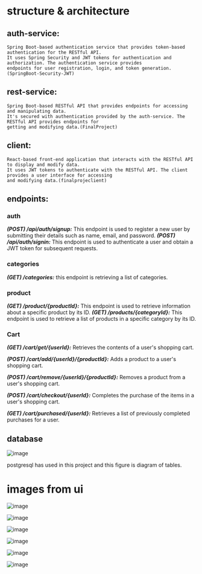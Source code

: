 # structure & architecture
##    auth-service:
 
    Spring Boot-based authentication service that provides token-based authentication for the RESTful API.
    It uses Spring Security and JWT tokens for authentication and authorization. The authentication service provides 
    endpoints for user registration, login, and token generation.(SpringBoot-Security-JWT)

##    rest-service:
    Spring Boot-based RESTful API that provides endpoints for accessing and manipulating data.
    It's secured with authentication provided by the auth-service. The RESTful API provides endpoints for 
    getting and modifying data.(FinalProject) 

##   client:
    React-based front-end application that interacts with the RESTful API to display and modify data. 
    It uses JWT tokens to authenticate with the RESTful API. The client provides a user interface for accessing 
    and modifying data.(finalprojeclient)
    
## endpoints:
### auth
***(POST) /api/auth/signup:*** This endpoint is used to register a new user by submitting their details such as name, email, and password.
***(POST) /api/auth/signin:*** This endpoint is used to authenticate a user and obtain a JWT token for subsequent requests.

### categories
***(GET) /categories:*** this endpoint is retrieving a list of categories. 

### product
***(GET) /product/{productId}:*** This endpoint is used to retrieve information about a specific product by its ID.
***(GET) /products/{categoryId}:*** This endpoint is used to retrieve a list of products in a specific category by its ID.

### Cart
***(GET) /cart/get/{userId}:*** Retrieves the contents of a user's shopping cart.

***(POST) /cart/add/{userId}/{productId}:*** Adds a product to a user's shopping cart.

***(POST) /cart/remove/{userId}/{productId}:*** Removes a product from a user's shopping cart.

***(POST) /cart/checkout/{userId}:*** Completes the purchase of the items in a user's shopping cart.

***(GET) /cart/purchased/{userId}:*** Retrieves a list of previously completed purchases for a user.

## database
![image](https://user-images.githubusercontent.com/49680162/233190932-6abe3bcb-6904-40a8-bacb-d2836202dc10.png)
 
postgresql has used in this project and this figure is diagram of tables.

# images from ui

![image](https://user-images.githubusercontent.com/49680162/233192129-9c0a7e7e-b058-47a9-89b4-08c28cd35c5f.png)


![image](https://user-images.githubusercontent.com/49680162/233192279-8ccb66ae-4762-469a-b22e-aaba4134782a.png)

![image](https://user-images.githubusercontent.com/49680162/233192626-8d57dac9-b0a7-4fc6-8c33-9acee195d170.png)

![image](https://user-images.githubusercontent.com/49680162/233192443-40077dcb-ac46-4992-83e2-c6454a82022e.png)

![image](https://user-images.githubusercontent.com/49680162/233192778-52035fe0-f94d-4a82-b137-1499cd32a31b.png)

![image](https://user-images.githubusercontent.com/49680162/233192844-2fbbae92-48a5-473d-8419-75418c1902d0.png)




    
